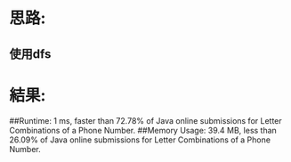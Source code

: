 # 思路: 

## 使用dfs

# 結果:

##Runtime: 1 ms, faster than 72.78% of Java online submissions for Letter Combinations of a Phone Number.
##Memory Usage: 39.4 MB, less than 26.09% of Java online submissions for Letter Combinations of a Phone Number.